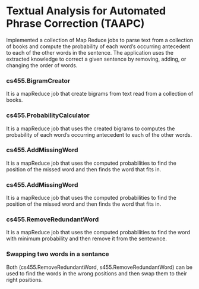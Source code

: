 # Textual Analysis for Automated Phrase Correction (TAAPC)

Implemented a collection of Map Reduce jobs to parse text from a collection of books and compute the probability of each word’s occurring antecedent to each of the other words in the sentence. The application uses the extracted knowledge to correct a given sentence by removing, adding, or changing the order of words.

### cs455.BigramCreator 
 It is a mapReduce job that create bigrams  from text read from a collection of books.
 
### cs455.ProbabilityCalculator
It is a mapReduce job that uses the created bigrams to computes the probability of each word’s occurring antecedent to each of the other words.

### cs455.AddMissingWord
It is a mapReduce job that uses the computed probabilities to find the position of the missed word and then finds the word that fits in.

### cs455.AddMissingWord
It is a mapReduce job that uses the computed probabilities to find the position of the missed word and then finds the word that fits in.

### cs455.RemoveRedundantWord
It is a mapReduce job that uses the computed probabilities to find the word with minimum probability  and then remove it from the sentewnce.

### Swapping two words in a sentance
Both (cs455.RemoveRedundantWord, s455.RemoveRedundantWord) can be used to find the words in the wrong positions and then swap them to their right positions.
